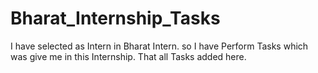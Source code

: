 # Bharat_Internship_Tasks
I have selected as Intern in Bharat Intern.
so I have Perform Tasks which was give me in this Internship.
That all Tasks added here.